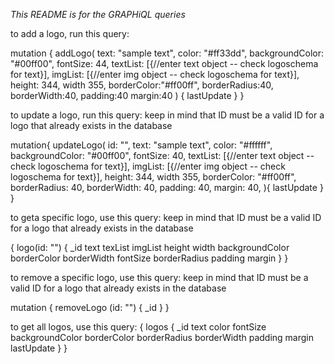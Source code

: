 *This README is for the GRAPHiQL queries* 

to add a logo, run this query:

mutation {
  addLogo(
    text: "sample text",
    color: "#ff33dd",
    backgroundColor: "#00ff00",
    fontSize: 44,
    textList: [{//enter text object -- check logoschema for text}],
    imgList: [{//enter img object -- check logoschema for text}],
    height: 344,
    width 355,
    borderColor:"#ff00ff",
    borderRadius:40,
    borderWidth:40,
    padding:40
    margin:40
  ) {
    lastUpdate
  }
}

to update a logo, run this query:
keep in mind that ID must be a valid ID for a logo that already exists in the database

mutation{
    updateLogo(
      id: "",
      text: "sample text",
      color: "#ffffff",
      backgroundColor: "#00ff00",
      fontSize: 40,
      textList: [{//enter text object -- check logoschema for text}],
      imgList: [{//enter img object -- check logoschema for text}],
      height: 344,
      width 355,
      borderColor: "#ff00ff",
      borderRadius: 40,
      borderWidth: 40,
      padding: 40,
      margin: 40,
    ){
   lastUpdate
  }
}

to geta specific logo, use this query:
keep in mind that ID must be a valid ID for a logo that already exists in the database

{
  logo(id: "") {
    _id
    text
    texList
    imgList
    height
    width
    backgroundColor
    borderColor
    borderWidth
    fontSize
    borderRadius
    padding
    margin
  }
}

to remove a specific logo, use this query: 
keep in mind that ID must be a valid ID for a logo that already exists in the database

mutation {
  removeLogo (id: "") {
    _id
  }
}

to get all logos, use this query:
{
  logos {
    _id
    text
    color
    fontSize
    backgroundColor
    borderColor
    borderRadius
    borderWidth
    padding
    margin
    lastUpdate
  }
}